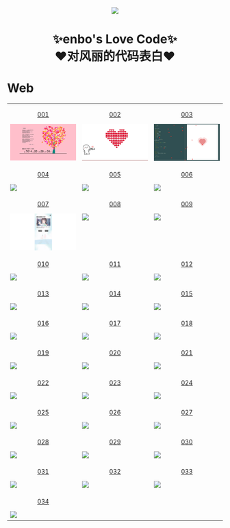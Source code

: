 <div align="center">
    <img  width=180 src="https://raw.githubusercontent.com/gongenbo/fengli/master/assets/logo.png"/>
    <h1>✨enbo's Love Code✨<br>❤️对风丽的代码表白❤️</h1> 
</div>

# Web

<table align="center">
    <!-- 第一行 -->
    <tr>
    <td valign="top">
        <a target="_blank" href="https://gongenbo.github.io/fengli/Web/001">
            <p align="center">001</p>
            <img src="https://raw.githubusercontent.com/gongenbo/fengli/master/assets/img/web/001.jpg"/>
        </a>
    </td>
    <td valign="top">
        <a target="_blank" href="https://gongenbo.github.io/fengli/Web/002">
            <p align="center">002</p>
            <img src="https://raw.githubusercontent.com/gongenbo/fengli/master/assets/img/web/002.jpg"/>
        </a>
    </td>
    <td valign="top">
        <a target="_blank" href="https://gongenbo.github.io/fengli/Web/003">
            <p align="center">003</p>
            <img src="https://raw.githubusercontent.com/gongenbo/fengli/master/assets/img/web/003.jpg"/>
        </a>
    </td>
    </tr>
    <!-- 第二行 -->
    <tr>
    <td valign="top">
        <a target="_blank" href="https://gongenbo.github.io/fengli/Web/004">
            <p align="center">004</p>
            <img src="https://raw.githubusercontent.com/gongenbo/fengli/master/assets/img/web/004.jpg"/>
        </a>
    </td>
    <td valign="top">
        <a target="_blank" href="https://gongenbo.github.io/fengli/Web/005">
            <p align="center">005</p>
            <img src="https://raw.githubusercontent.com/gongenbo/fengli/master/assets/img/web/005.jpg"/>
        </a>
    </td>
    <td valign="top">
        <a target="_blank" href="https://gongenbo.github.io/fengli/Web/006">
            <p align="center">006</p>
            <img src="https://raw.githubusercontent.com/gongenbo/fengli/master/assets/img/web/006.jpg"/>
        </a>
    </td>
    </tr>
    <!-- 第三行 -->
    <tr>
    <td valign="top">
        <a target="_blank" href="https://gongenbo.github.io/fengli/Web/007">
            <p align="center">007</p>
            <img src="https://raw.githubusercontent.com/gongenbo/fengli/master/assets/img/web/007.jpg"/>
        </a>
    </td>
    <td valign="top">
        <a target="_blank" href="https://gongenbo.github.io/fengli/Web/008">
            <p align="center">008</p>
            <img src="https://raw.githubusercontent.com/gongenbo/fengli/master/assets/img/web/008.jpg"/>
        </a>
    </td>
    <td valign="top">
        <a target="_blank" href="https://gongenbo.github.io/fengli/Web/009">
            <p align="center">009</p>
            <img src="https://raw.githubusercontent.com/gongenbo/fengli/master/assets/img/web/009.jpg"/>
        </a>
    </td>
    </tr>
    <!-- 第四行 -->
    <tr>
    <td valign="top">
        <a target="_blank" href="https://gongenbo.github.io/fengli/Web/010">
            <p align="center">010</p>
            <img src="https://raw.githubusercontent.com/gongenbo/fengli/master/assets/img/web/010.jpg"/>
        </a>
    </td>
    <td valign="top">
        <a target="_blank" href="https://gongenbo.github.io/fengli/Web/011">
            <p align="center">011</p>
            <img src="https://raw.githubusercontent.com/gongenbo/fengli/master/assets/img/web/011.jpg"/>
        </a>
    </td>
    <td valign="top">
        <a target="_blank" href="https://gongenbo.github.io/fengli/Web/012">
            <p align="center">012</p>
            <img src="https://raw.githubusercontent.com/gongenbo/fengli/master/assets/img/web/012.jpg"/>
        </a>
    </td>
    </tr>
    <!-- 第五行 -->
    <tr>
    <td valign="top">
        <a target="_blank" href="https://gongenbo.github.io/fengli/Web/013">
            <p align="center">013</p>
            <img src="https://raw.githubusercontent.com/gongenbo/fengli/master/assets/img/web/013.jpg"/>
        </a>
    </td>
    <td valign="top">
        <a target="_blank" href="https://gongenbo.github.io/fengli/Web/014">
            <p align="center">014</p>
            <img src="https://raw.githubusercontent.com/gongenbo/fengli/master/assets/img/web/014.jpg"/>
        </a>
    </td>
    <td valign="top">
        <a target="_blank" href="https://gongenbo.github.io/fengli/Web/015">
            <p align="center">015</p>
            <img src="https://raw.githubusercontent.com/gongenbo/fengli/master/assets/img/web/015.jpg"/>
        </a>
    </td>
    </tr>
    <!-- 第六行 -->
    <tr>
    <td valign="top">
        <a target="_blank" href="https://gongenbo.github.io/fengli/Web/016">
            <p align="center">016</p>
            <img src="https://raw.githubusercontent.com/gongenbo/fengli/master/assets/img/web/016.jpg"/>
        </a>
    </td>
    <td valign="top">
        <a target="_blank" href="https://gongenbo.github.io/fengli/Web/017">
            <p align="center">017</p>
            <img src="https://raw.githubusercontent.com/gongenbo/fengli/master/assets/img/web/017.jpg"/>
        </a>
    </td>
    <td valign="top">
        <a target="_blank" href="https://gongenbo.github.io/fengli/Web/018">
            <p align="center">018</p>
            <img src="https://raw.githubusercontent.com/gongenbo/fengli/master/assets/img/web/018.jpg"/>
        </a>
    </td>
    </tr>
    <!-- 第七行 -->
    <tr>
    <td valign="top">
        <a target="_blank" href="https://gongenbo.github.io/fengli/Web/019">
            <p align="center">019</p>
            <img src="https://raw.githubusercontent.com/gongenbo/fengli/master/assets/img/web/019.jpg"/>
        </a>
    </td>
    <td valign="top">
        <a target="_blank" href="https://gongenbo.github.io/fengli/Web/020">
            <p align="center">020</p>
            <img src="https://raw.githubusercontent.com/gongenbo/fengli/master/assets/img/web/020.jpg"/>
        </a>
    </td>
    <td valign="top">
        <a target="_blank" href="https://gongenbo.github.io/fengli/Web/021">
            <p align="center">021</p>
            <img src="https://raw.githubusercontent.com/gongenbo/fengli/master/assets/img/web/021.jpg"/>
        </a>
    </td>
    </tr>
    <!-- 第八行 -->
    <tr>
    <td valign="top">
        <a target="_blank" href="https://gongenbo.github.io/fengli/Web/022">
            <p align="center">022</p>
            <img src="https://raw.githubusercontent.com/gongenbo/fengli/master/assets/img/web/022.jpg"/>
        </a>
    </td>
    <td valign="top">
        <a target="_blank" href="https://gongenbo.github.io/fengli/Web/023">
            <p align="center">023</p>
            <img src="https://raw.githubusercontent.com/gongenbo/fengli/master/assets/img/web/023.jpg"/>
        </a>
    </td>
    <td valign="top">
        <a target="_blank" href="https://gongenbo.github.io/fengli/Web/024">
            <p align="center">024</p>
            <img src="https://raw.githubusercontent.com/gongenbo/fengli/master/assets/img/web/024.jpg"/>
        </a>
    </td>
    </tr>
    <!-- 第九行 -->
    <tr>
    <td valign="top">
        <a target="_blank" href="https://gongenbo.github.io/fengli/Web/025">
            <p align="center">025</p>
            <img src="https://raw.githubusercontent.com/gongenbo/fengli/master/assets/img/web/025.jpg"/>
        </a>
    </td>
    <td valign="top">
        <a target="_blank" href="https://gongenbo.github.io/fengli/Web/026">
            <p align="center">026</p>
            <img src="https://raw.githubusercontent.com/gongenbo/fengli/master/assets/img/web/026.jpg"/>
        </a>
    </td>
    <td valign="top">
        <a target="_blank" href="https://gongenbo.github.io/fengli/Web/027">
            <p align="center">027</p>
            <img src="https://raw.githubusercontent.com/gongenbo/fengli/master/assets/img/web/027.jpg"/>
        </a>
    </td>
    </tr>
    <!-- 第十行 -->
    <tr>
    <td valign="top">
        <a target="_blank" href="https://gongenbo.github.io/fengli/Web/028">
            <p align="center">028</p>
            <img src="https://raw.githubusercontent.com/gongenbo/fengli/master/assets/img/web/028.jpg"/>
        </a>
    </td>
    <td valign="top">
        <a target="_blank" href="https://gongenbo.github.io/fengli/Web/029">
            <p align="center">029</p>
            <img src="https://raw.githubusercontent.com/gongenbo/fengli/master/assets/img/web/029.jpg"/>
        </a>
    </td>
    <td valign="top">
        <a target="_blank" href="https://gongenbo.github.io/fengli/Web/030">
            <p align="center">030</p>
            <img src="https://raw.githubusercontent.com/gongenbo/fengli/master/assets/img/web/030.jpg"/>
        </a>
    </td>
    </tr>
    <!-- 第十一行 -->
    <tr>
        <td valign="top">
        <a target="_blank" href="https://gongenbo.github.io/fengli/Web/031">
            <p align="center">031</p>
            <img src="https://raw.githubusercontent.com/gongenbo/fengli/master/assets/img/web/031.png"/>
        </a>
    </td>
    <td valign="top">
        <a target="_blank" href="https://gongenbo.github.io/fengli/Web/032">
            <p align="center">032</p>
            <img src="https://raw.githubusercontent.com/gongenbo/fengli/master/assets/img/web/032.png"/>
        </a>
    </td>
    <td valign="top">
        <a target="_blank" href="https://gongenbo.github.io/fengli/Web/033">
            <p align="center">033</p>
            <img src="https://raw.githubusercontent.com/gongenbo/fengli/master/assets/img/web/033.png"/>
        </a>
    </td>
    </tr>
    <!-- 第十一行 -->
    <tr>
        <td valign="top">
        <a target="_blank" href="https://gongenbo.github.io/fengli/Web/034">
            <p align="center">034</p>
            <img src="https://raw.githubusercontent.com/gongenbo/fengli/master/assets/img/web/034.png"/>
        </a>
    </td>
    </tr>
</table>